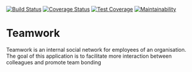[![Build Status](https://travis-ci.org/an-apluss/teamwork.svg?branch=develop)](https://travis-ci.org/an-apluss/teamwork) [![Coverage Status](https://coveralls.io/repos/github/an-apluss/teamwork/badge.svg?branch=develop)](https://coveralls.io/github/an-apluss/teamwork?branch=develop) [![Test Coverage](https://api.codeclimate.com/v1/badges/9ac4ca1816f190cac29a/test_coverage)](https://codeclimate.com/github/an-apluss/teamwork/test_coverage) [![Maintainability](https://api.codeclimate.com/v1/badges/9ac4ca1816f190cac29a/maintainability)](https://codeclimate.com/github/an-apluss/teamwork/maintainability)

# Teamwork
Teamwork is an internal social network for employees of an organisation. The goal of this application is to facilitate more interaction between colleagues and promote team bonding
